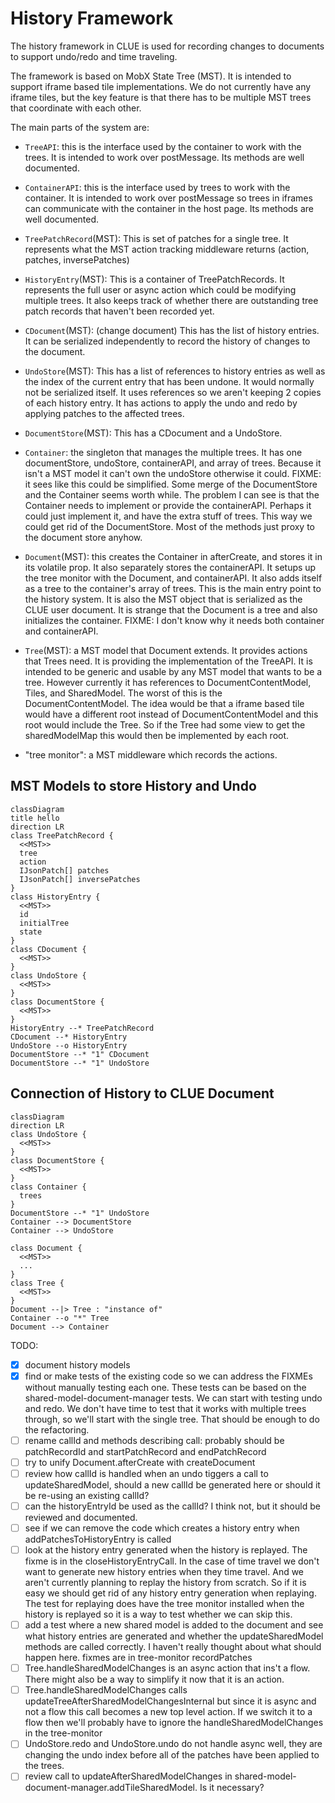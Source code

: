 # History Framework

The history framework in CLUE is used for recording changes to documents to support undo/redo and time traveling.

The framework is based on MobX State Tree (MST). It is intended to support iframe based tile implementations. We do not currently have any iframe tiles, but the key feature is that there has to be multiple MST trees that coordinate with each other.

The main parts of the system are:
- `TreeAPI`: this is the interface used by the container to work with the trees. It is intended to work over postMessage. Its methods are well documented.
- `ContainerAPI`: this is the interface used by trees to work with the container. It is intended to work over postMessage so trees in iframes can communicate with the container in the host page. Its methods are well documented.

- `TreePatchRecord`(MST): This is set of patches for a single tree. It represents what the MST action tracking middleware returns (action, patches, inversePatches)
- `HistoryEntry`(MST): This is a container of TreePatchRecords. It represents the full user or async action which could be modifying multiple trees. It also keeps track of whether there are outstanding tree patch records that haven't been recorded yet.
- `CDocument`(MST): (change document) This has the list of history entries. It can be serialized independently to record the history of changes to the document.
- `UndoStore`(MST): This has a list of references to history entries as well as the index of the current entry that has been undone.  It would normally not be serialized itself. It uses references so we aren't keeping 2 copies of each history entry. It has actions to apply the undo and redo by applying patches to the affected trees.
- `DocumentStore`(MST): This has a CDocument and a UndoStore.
- `Container`: the singleton that manages the multiple trees. It has one documentStore, undoStore, containerAPI, and array of trees. Because it isn't a MST model it can't own the undoStore otherwise it could.
FIXME: it sees like this could be simplified. Some merge of the DocumentStore and the Container seems worth while. The problem I can see is that the Container needs to implement or provide the containerAPI. Perhaps it could just implement it, and have the extra stuff of trees. This way we could get rid of the DocumentStore. Most of the methods just proxy to the document store anyhow.

- `Document`(MST): this creates the Container in afterCreate, and stores it in its volatile prop. It also separately stores the containerAPI. It setups up the tree monitor with the Document, and containerAPI. It also adds itself as a tree to the container's array of trees. This is the main entry point to the history system. It is also the MST object that is serialized as the CLUE user document. It is strange that the Document is a tree and also initializes the container. 
FIXME: I don't know why it needs both container and containerAPI. 
- `Tree`(MST): a MST model that Document extends. It provides actions that Trees need. It is providing the implementation of the TreeAPI. It is intended to be generic and usable by any MST model that wants to be a tree. However currently it has references to DocumentContentModel, Tiles, and SharedModel. The worst of this is the DocumentContentModel. The idea would be that a iframe based tile would have a different root instead of DocumentContentModel and this root would include the Tree. So if the Tree had some view to get the sharedModelMap this would then be implemented by each root.
- "tree monitor": a MST middleware which records the actions.

## MST Models to store History and Undo
```mermaid
classDiagram
title hello
direction LR
class TreePatchRecord {
  <<MST>>
  tree
  action
  IJsonPatch[] patches
  IJsonPatch[] inversePatches
}
class HistoryEntry {
  <<MST>>
  id
  initialTree
  state
}
class CDocument {  
  <<MST>>
}
class UndoStore {  
  <<MST>>
}
class DocumentStore {
  <<MST>>
}
HistoryEntry --* TreePatchRecord
CDocument --* HistoryEntry
UndoStore --o HistoryEntry
DocumentStore --* "1" CDocument
DocumentStore --* "1" UndoStore
```

## Connection of History to CLUE Document
```mermaid
classDiagram
direction LR
class UndoStore {  
  <<MST>>
}
class DocumentStore {
  <<MST>>
}
class Container {
  trees  
}
DocumentStore --* "1" UndoStore
Container --> DocumentStore
Container --> UndoStore

class Document {
  <<MST>>
  ...  
}
class Tree {
  <<MST>>
}
Document --|> Tree : "instance of"
Container --o "*" Tree
Document --> Container

```

TODO:
- [x] document history models
- [x] find or make tests of the existing code so we can address the FIXMEs without manually testing each one. These tests can be based on the shared-model-document-manager tests. We can start with testing undo and redo. We don't have time to test that it works with multiple trees through, so we'll start with the single tree. That should be enough to do the refactoring.
- [ ] rename callId and methods describing call: probably should be patchRecordId and startPatchRecord and endPatchRecord
- [ ] try to unify Document.afterCreate with createDocument
- [ ] review how callId is handled when an undo tiggers a call to updateSharedModel, should a new callId be generated here or should it be re-using an existing callId?
- [ ] can the historyEntryId be used as the callId? I think not, but it should be reviewed and documented.
- [ ] see if we can remove the code which creates a history entry when addPatchesToHistoryEntry is called
- [ ] look at the history entry generated when the history is replayed. The fixme is in the closeHistoryEntryCall. In the case of time travel we don't want to generate new history entries when they time travel. And we aren't currently planning to replay the history from scratch. So if it is easy we should get rid of any history entry generation when replaying. The test for replaying does have the tree monitor installed when the history is replayed so it is a way to test whether we can skip this.
- [ ] add a test where a new shared model is added to the document and see what history entries are generated and whether the updateSharedModel methods are called correctly. I haven't really thought about what should happen here. fixmes are in tree-monitor recordPatches
- [ ] Tree.handleSharedModelChanges is an async action that ins't a flow. There might also be a way to simplify it now that it is an action.
- [ ] Tree.handleSharedModelChanges calls updateTreeAfterSharedModelChangesInternal but since it is async and not a flow this call becomes a new top level action. If we switch it to a flow then we'll probably have to ignore the handleSharedModelChanges in the tree-monitor
- [ ] UndoStore.redo and UndoStore.undo do not handle async well, they are changing the undo index before all of the patches have been applied to the trees.
- [ ] review call to updateAfterSharedModelChanges in shared-model-document-manager.addTileSharedModel. Is it necessary?

